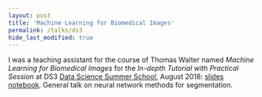 ```yaml
---
layout: post
title: 'Machine Learning for Biomedical Images'
permalink: /talks/ds3
hide_last_modified: true
---
```


I was a teaching assistant for the course of Thomas Walter named *Machine Learning for Biomedical Images*
for the *In-depth Tutorial with Practical Session* at DS3 [Data Science Summer School](http://www.ds3-datascience-polytechnique.fr), August 2018: [slides](https://drive.google.com/file/d/19ySK2CZh6tKYCQji7pOUoammQqoXBYnV/view?usp=sharing) [notebook](https://drive.google.com/file/d/1kxHQCzmFLowjsymJXZ2Eo8x7_Pcmk2q6/view?usp=sharing). General talk on neural network methods for segmentation.